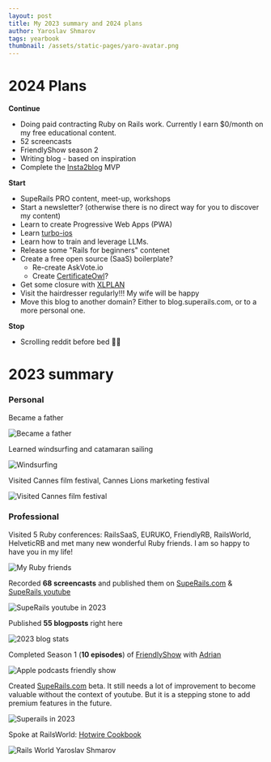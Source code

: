 ```yaml
---
layout: post
title: My 2023 summary and 2024 plans
author: Yaroslav Shmarov
tags: yearbook
thumbnail: /assets/static-pages/yaro-avatar.png
---
```


# 2024 Plans

**Continue**

- Doing paid contracting Ruby on Rails work. Currently I earn $0/month on my free educational content.
- 52 screencasts
- FriendlyShow season 2
- Writing blog - based on inspiration
- Complete the [Insta2blog](https://insta2blog.com/) MVP

**Start**

- SupeRails PRO content, meet-up, workshops
- Start a newsletter? (otherwise there is no direct way for you to discover my content)
- Learn to create Progressive Web Apps (PWA)
- Learn [turbo-ios](https://github.com/hotwired/turbo-ios/)
- Learn how to train and leverage LLMs.
- Release some "Rails for beginners" contenet
- Create a free open source (SaaS) boilerplate?
  - Re-create AskVote.io
  - Create [CertificateOwl](https://www.youtube.com/watch?v=C3fB8LzNst8)?
- Get some closure with [XLPLAN](https://github.com/yshmarov/xlplan)
- Visit the hairdresser regularly!!! My wife will be happy
- Move this blog to another domain? Either to blog.superails.com, or to a more personal one.

**Stop**

- Scrolling reddit before bed 😵‍💫

# 2023 summary

### Personal

Became a father

![Became a father](/assets/images/2023-father.png)

Learned windsurfing and catamaran sailing

![Windsurfing](/assets/images/2023-windsurf.png)

Visited Cannes film festival, Cannes Lions marketing festival

![Visited Cannes film festival](/assets/images/2023-cannes.png)

### Professional

Visited 5 Ruby conferences: RailsSaaS, EURUKO, FriendlyRB, RailsWorld, HelveticRB and met many new wonderful Ruby friends. I am so happy to have you in my life!

![My Ruby friends](/assets/images/friendly-s1e10.png)

Recorded **68 screencasts** and published them on [SupeRails.com](https://superails.com/posts?sort=newest) & [SupeRails youtube](https://www.youtube.com/@SupeRails/videos)

![SupeRails youtube in 2023](/assets/images/2023-youtube.png)

Published **55 blogposts** right here

![2023 blog stats](/assets/images/2023-blog.png)

Completed Season 1 (**10 episodes**) of [FriendlyShow](https://www.friendly.show/) with [Adrian](https://twitter.com/adrianthedev)

![Apple podcasts friendly show](/assets/images/2023-friendly-show.png)

Created [SupeRails.com](https://superails.com/posts?sort=newest) beta. It still needs a lot of improvement to become valuable without the context of youtube. But it is a stepping stone to add premium features in the future.

![Superails in 2023](/assets/images/2023-superails.png)

Spoke at RailsWorld: [Hotwire Cookbook](https://www.youtube.com/watch?v=F75k4Oc6g9Q)

![Rails World Yaroslav Shmarov](/assets/images/2023-rails-world.png)
